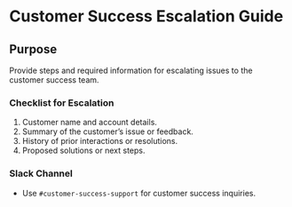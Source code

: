# Customer Success Escalation Guide

## Purpose
Provide steps and required information for escalating issues to the customer success team.

### Checklist for Escalation
1. Customer name and account details.
2. Summary of the customer’s issue or feedback.
3. History of prior interactions or resolutions.
4. Proposed solutions or next steps.

### Slack Channel
- Use `#customer-success-support` for customer success inquiries.


